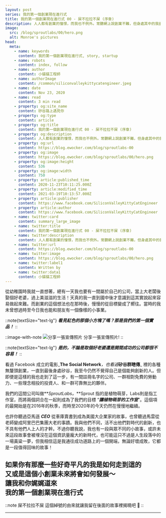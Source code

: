 ```yaml
---
layout: post
series: 我的第一個創業現在進行式
title: 我的第一個創業現在進行式 00 - 屎不拉拉不屎 (序章)
description: 人人都有創業的憧憬，而我也不例外。常聽網上說創業不難，但身處其中的我卻不這麼覺得。 在矽谷高科技產業的競爭下，與夥伴們共同奮鬥的我，體驗了許多不一樣的東西。 從項目開始到現在經歷的各種酸甜苦辣、屎不拉拉不屎的綽號由來、夥伴們的分分合合，一切的一切，且聽小貓貓工程師和你分享：我的第一個創業現在進行式 (序章)。
image:
  src: /blog/sproutlabs/00/hero.png
  alt: Monroe's pictures
head:
  meta:
    - name: keywords
      content: 我的第一個創業現在進行式, story, startup
    - name: robots
      content: index, follow
    - name: author
      content: 小貓貓工程師
    - name: authorImage
      content: /common/siliconvalleykittycatengineer.jpeg
    - name: date
      content: Nov 23, 2020
    - name: read
      content: 3 min read
    - property: og:site_name
      content: 矽谷路上遇見你
    - property: og:type
      content: article
    - property: og:title
      content: 我的第一個創業現在進行式 00 - 屎不拉拉不屎 (序章)
    - property: og:description
      content: 人人都有創業的憧憬，而我也不例外。常聽網上說創業不難，但身處其中的我卻不這麼覺得。 在矽谷高科技產業的競爭下，與夥伴們共同奮鬥的我，體驗了許多不一樣的東西。 從項目開始到現在經歷的各種酸甜苦辣、屎不拉拉不屎的綽號由來、夥伴們的分分合合，一切的一切，且聽小貓貓工程師和你分享：我的第一個創業現在進行式 (序章)。
    - property: og:url
      content: https://blog.ewocker.com/blog/sproutlabs-00
    - property: og:image
      content: https://blog.ewocker.com/blog/sproutlabs/00/hero.png
    - property: og:image:height
      content: 536
    - property: og:image:width
      content: 750
    - property: article:published_time
      content: 2020-11-23T10:11:25.000Z
    - property: article:modified_time
      content: 2021-03-19T10:13:57.000Z
    - property: article:publisher
      content: https://www.facebook.com/SiliconValleyKittyCatEngineer
    - property: article:author
      content: https://www.facebook.com/SiliconValleyKittyCatEngineer
    - name: twitter:card
      content: summary_large_image
    - name: twitter:title
      content: 我的第一個創業現在進行式 00 - 屎不拉拉不屎 (序章)
    - name: twitter:description
      content: 人人都有創業的憧憬，而我也不例外。常聽網上說創業不難，但身處其中的我卻不這麼覺得。 在矽谷高科技產業的競爭下，與夥伴們共同奮鬥的我，體驗了許多不一樣的東西。 從項目開始到現在經歷的各種酸甜苦辣、屎不拉拉不屎的綽號由來、夥伴們的分分合合，一切的一切，且聽小貓貓工程師和你分享：我的第一個創業現在進行式 (序章)。
    - name: twitter:url
      content: https://blog.ewocker.com/blog/sproutlabs-00
    - name: twitter:image
      content: https://blog.ewocker.com/blog/sproutlabs/00/hero.png
    - name: twitter:label1
      content: Written by
    - name: twitter:data1
      content: 小貓貓工程師
---
```


從幼稚園時我就一直想著，總有一天我也要有一間屬於自己的公司，當上大老闆後娶個好老婆，過上美滋滋的生活！天真的我一直到國中後才意識到這其實說起來容易做起來難。而創業的這個想法也在那時後，慢慢的從目標變成了嚮往。當時的我未曾想過時至今日我也能和朋友有一個像樣的小事業。

::note{textSize="text-lg"}
**_看見紅色的那個小方塊了嗎？那是我們的第一個實品！_**
::

::image-with-note
![分享一張宣傳照片](/blog/sproutlabs/00/showcase.jpeg)
分享一張宣傳照片!
::

::note{textSize="text-lg"}
**_是的，不論是取個好老婆還是開間成功的公司都很不容易！_**
::

看過 Facebook 成立的電影_**The Social Network**_，也看過_**矽谷群瞎傳**_ 裡的各種無釐頭創業，一直到最後身處矽谷，我至今仍然不覺得自己是個能夠創新的人。但即便是這樣的我也走到了這一步，有一間註冊名字的公司、一群相對免費的勞動力、一些理念相投的投資人、和一群可靠無比的夥伴。

我們的這間公司叫做**_SproutLabs。_**Sprout 指的是植物萌芽，Labs則是指工作室，而將兩個詞合在一起則成為了我們的目標 “_**讓植物萌芽的工作室**_”。這個項的最開始是在2016年的秋季，而時至2020年的今天仍然在慢慢地繼續。

也許你聽過亞馬遜 _**CEO**_ 從車庫賣書到成為美國大企業家的故事，也曾聽過馬雲從老師變成阿里巴巴集團大老的事蹟。我與他們不同，活不出他們對時代的創新，也不具有他們人上人的才幹。不過你聽我說，我也有一段與眾不同的小故事，或許未來這段故事會被埋沒在這個資訊量龐大的新時代，也可能這只不過是人生段落中的一場黃粱一夢，但我相信這是我通往成功道路上的一個開端，無論好壞成敗，它都是一段值得回味的故事！

**如果你有那麼一些好奇平凡的我是如何走到這的<br/>**
**又或是這個小創業未來將會如何發展～<br/>**
**讓我和你娓娓道來<br/>**
**我的第一個創業現在進行式**
---

::note
屎不拉拉不屎 這個綽號的由來就讓我留在後面的故事裡揭曉吧 🙌
::

---
